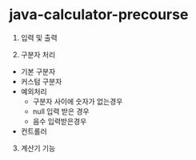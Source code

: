 # java-calculator-precourse

1. 입력 및 출력

2. 구분자 처리

- 기본 구분자
- 커스텀 구분자
- 예외처리
    - 구분자 사이에 숫자가 없는경우
    - null 입력 받은 경우
    - 음수 입력받은경우
- 컨트롤러
3. 계산기 기능

